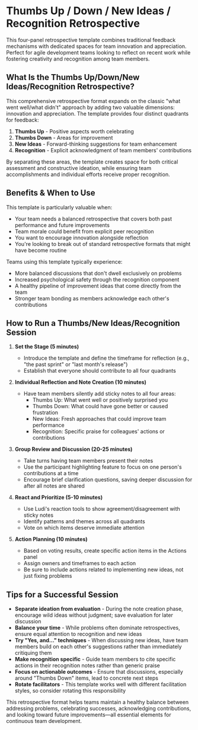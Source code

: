 # Thumbs Up / Down / New Ideas / Recognition Retrospective

This four-panel retrospective template combines traditional feedback mechanisms with dedicated spaces for team innovation and appreciation. Perfect for agile development teams looking to reflect on recent work while fostering creativity and recognition among team members.

## What Is the Thumbs Up/Down/New Ideas/Recognition Retrospective?

This comprehensive retrospective format expands on the classic "what went well/what didn't" approach by adding two valuable dimensions: innovation and appreciation. The template provides four distinct quadrants for feedback:

1. **Thumbs Up** - Positive aspects worth celebrating
2. **Thumbs Down** - Areas for improvement
3. **New Ideas** - Forward-thinking suggestions for team enhancement
4. **Recognition** - Explicit acknowledgment of team members' contributions

By separating these areas, the template creates space for both critical assessment and constructive ideation, while ensuring team accomplishments and individual efforts receive proper recognition.

## Benefits & When to Use

This template is particularly valuable when:

- Your team needs a balanced retrospective that covers both past performance and future improvements
- Team morale could benefit from explicit peer recognition
- You want to encourage innovation alongside reflection
- You're looking to break out of standard retrospective formats that might have become routine

Teams using this template typically experience:

- More balanced discussions that don't dwell exclusively on problems
- Increased psychological safety through the recognition component
- A healthy pipeline of improvement ideas that come directly from the team
- Stronger team bonding as members acknowledge each other's contributions

## How to Run a Thumbs/New Ideas/Recognition Session

1. **Set the Stage (5 minutes)**

   - Introduce the template and define the timeframe for reflection (e.g., "the past sprint" or "last month's release")
   - Establish that everyone should contribute to all four quadrants

2. **Individual Reflection and Note Creation (10 minutes)**

   - Have team members silently add sticky notes to all four areas:
     - Thumbs Up: What went well or positively surprised you
     - Thumbs Down: What could have gone better or caused frustration
     - New Ideas: Fresh approaches that could improve team performance
     - Recognition: Specific praise for colleagues' actions or contributions

3. **Group Review and Discussion (20-25 minutes)**

   - Take turns having team members present their notes
   - Use the participant highlighting feature to focus on one person's contributions at a time
   - Encourage brief clarification questions, saving deeper discussion for after all notes are shared

4. **React and Prioritize (5-10 minutes)**

   - Use Ludi's reaction tools to show agreement/disagreement with sticky notes
   - Identify patterns and themes across all quadrants
   - Vote on which items deserve immediate attention

5. **Action Planning (10 minutes)**
   - Based on voting results, create specific action items in the Actions panel
   - Assign owners and timeframes to each action
   - Be sure to include actions related to implementing new ideas, not just fixing problems

## Tips for a Successful Session

- **Separate ideation from evaluation** - During the note creation phase, encourage wild ideas without judgment; save evaluation for later discussion
- **Balance your time** - While problems often dominate retrospectives, ensure equal attention to recognition and new ideas
- **Try "Yes, and..." techniques** - When discussing new ideas, have team members build on each other's suggestions rather than immediately critiquing them
- **Make recognition specific** - Guide team members to cite specific actions in their recognition notes rather than generic praise
- **Focus on actionable outcomes** - Ensure that discussions, especially around "Thumbs Down" items, lead to concrete next steps
- **Rotate facilitators** - This template works well with different facilitation styles, so consider rotating this responsibility

This retrospective format helps teams maintain a healthy balance between addressing problems, celebrating successes, acknowledging contributions, and looking toward future improvements—all essential elements for continuous team development.

